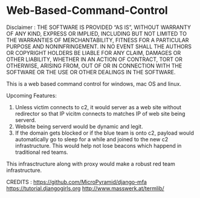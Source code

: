 # Web-Based-Command-Control

Disclaimer : 
THE SOFTWARE IS PROVIDED “AS IS”, WITHOUT WARRANTY OF ANY KIND, EXPRESS OR IMPLIED, INCLUDING BUT NOT LIMITED TO THE WARRANTIES OF MERCHANTABILITY, FITNESS FOR A PARTICULAR PURPOSE AND NONINFRINGEMENT. IN NO EVENT SHALL THE AUTHORS OR COPYRIGHT HOLDERS BE LIABLE FOR ANY CLAIM, DAMAGES OR OTHER LIABILITY, WHETHER IN AN ACTION OF CONTRACT, TORT OR OTHERWISE, ARISING FROM, OUT OF OR IN CONNECTION WITH THE SOFTWARE OR THE USE OR OTHER DEALINGS IN THE SOFTWARE.

This is a web based command control for windows, mac OS and linux.  

Upcoming Features:
 1. Unless victim connects to c2, it would server as a web site without redirector so that IP vicitm connects to matches IP of web site being serverd.
 2. Website being serverd would be dynamic and legit.
 3. If the domain gets blocked or if the blue team is onto c2, payload would automatically go to sleep for a while and joined to the new c2 infrastructure. This would help not lose beacons which happend in traditional red teams.

This infrasctructure along with proxy would make a robust red team infrastructure.
 
CREDITS : 
https://github.com/MicroPyramid/django-mfa
https://tutorial.djangogirls.org
http://www.masswerk.at/termlib/
